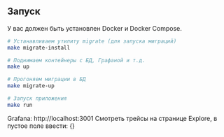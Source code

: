 ## Запуск

У вас должен быть установлен Docker и Docker Compose.

```bash
# Устанавливаем утилиту migrate (для запуска миграций)
make migrate-install

# Поднимаем контейнеры с БД, Графаной и т.д.
make up

# Прогоняем миграции в БД
make migrate-up

# Запуск приложения
make run
```

Grafana: http://localhost:3001
Смотреть трейсы на странице Explore, в пустое поле ввести: {}